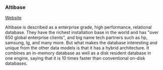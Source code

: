 ### Altibase

[Website](https://altibase.com/en/index.php?ckattempt=1)

Altibase is described as a enterprise grade, high performance, relational
database. They have the richest installation base in the world and has "over 650
global enterprise clients", and big name tech partners such as hp, samsung, lg,
and many more. But what makes the database interesting and unique from the other
data models is that it has a hybrid architecture. It combines an in-memory
database as well as a disk resident database in one engine, saying that it is 10
times faster than conventional on-disk databases.
